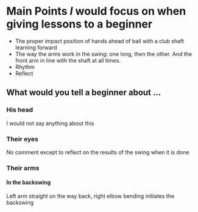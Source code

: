 
# Main Points *I* would focus on when giving lessons to a beginner

* The proper impact position of hands ahead of ball with a club shaft learning forward
* The way the arms work in the swing: one long, then the other. And the front arm in line with the shaft at all times.
* Rhythm
* Reflect

## What would you tell a beginner about ...

### His head

I would not say anything about this

### Their eyes
No comment except to reflect on the results of the swing when it is done

### Their arms

#### In the backswing
Left arm straight on the way back, right elbow bending initiates the backswing
